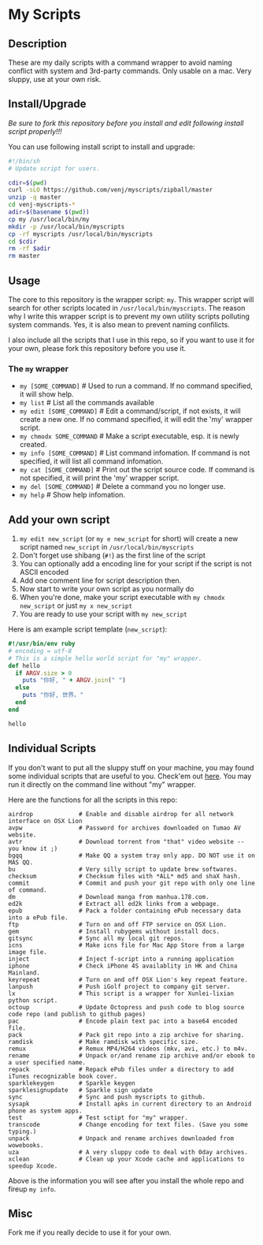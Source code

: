 # My Scripts

## Description

These are my daily scripts with a command wrapper to avoid naming conflict with system and 3rd-party commands. Only usable on a mac. Very sluppy, use at your own risk.

## Install/Upgrade

*Be sure to fork this repository before you install and edit following install script properly!!!*

You can use following install script to install and upgrade:

```bash
#!/bin/sh
# Update script for users.

cdir=$(pwd)
curl -sLO https://github.com/venj/myscripts/zipball/master 
unzip -q master
cd venj-myscripts-*
adir=$(basename $(pwd))
cp my /usr/local/bin/my
mkdir -p /usr/local/bin/myscripts
cp -rf myscripts /usr/local/bin/myscripts
cd $cdir
rm -rf $adir
rm master
```

## Usage

The core to this repository is the wrapper script: `my`. This wrapper script will search for other scripts located in `/usr/local/bin/myscripts`. The reason why I write this wrapper script is to prevent my own utility scripts polluting system commands. Yes, it is also mean to prevent naming confilicts. 

I also include all the scripts that I use in this repo, so if you want to use it for your own, please fork this repository before you use it. 

### The `my` wrapper

* `my [SOME_COMMAND]` # Used to run a command. If no command specified, it will show help.
* `my list` # List all the commands available
* `my edit [SOME_COMMAND]` # Edit a command/script, if not exists, it will create a new one. If no command specified, it will edit the 'my' wrapper script.
* `my chmodx SOME_COMMAND` # Make a script executable, esp. it is newly created.
* `my info [SOME_COMMAND]` # List command infomation. If command is not specified, it will list all command infomation.
* `my cat [SOME_COMMAND]` # Print out the script source code. If command is not specified, it will print the 'my' wrapper script.
* `my del [SOME_COMMAND]` # Delete a command you no longer use.
* `my help` # Show help infomation.

## Add your own script

1. `my edit new_script` (or `my e new_script` for short) will create a new script named `new_script` in `/usr/local/bin/myscripts`
2. Don't forget use shibang (`#!`) as the first line of the script
3. You can optionally add a encoding line for your script if the script is not ASCII encoded
4. Add one comment line for script description then.
5. Now start to write your own script as you normally do
6. When you're done, make your script executable with `my chmodx new_script` or just `my x new_script`
7. You are ready to use your script with `my new_script`

Here is am example script template (`new_script`): 

```ruby
#!/usr/bin/env ruby
# encoding = utf-8
# This is a simple hello world script for "my" wrapper.
def hello
  if ARGV.size > 0
    puts "你好, " + ARGV.join(" ")
  else
    puts "你好, 世界。"
  end
end

hello
```

## Individual Scripts

If you don't want to put all the sluppy stuff on your machine, you may found some individual scripts that are useful to you. Check'em out [here](https://github.com/venj/myscripts/tree/master/myscripts). You may run it directly on the command line without "my" wrapper.

Here are the functions for all the scripts in this repo: 
```
airdrop             # Enable and disable airdrop for all network interface on OSX Lion
avpw                # Password for archives downloaded on Tumao AV website.
avtr                # Download torrent from "that" video website -- you know it ;)
bgqq                # Make QQ a system tray only app. DO NOT use it on MAS QQ.
bu                  # Very silly script to update brew softwares.
checksum            # Checksum files with *ALL* md5 and shaX hash.
commit              # Commit and push your git repo with only one line of command.
dm                  # Download manga from manhua.178.com.
ed2k                # Extract all ed2k links from a webpage.
epub                # Pack a folder containing ePub necessary data into a ePub file.
ftp                 # Turn on and off FTP service on OSX Lion.
gem                 # Install rubygems without install docs.
gitsync             # Sync all my local git repos.
icns                # Make icns file for Mac App Store from a large image file.
inject              # Inject f-script into a running application
iphone              # Check iPhone 4S availablity in HK and China Mainland.
keyrepeat           # Turn on and off OSX Lion's key repeat feature.
lanpush             # Push iGolf project to company git server.
lx                  # This script is a wrapper for Xunlei-lixian python script. 
octoup              # Update Octopress and push code to blog source code repo (and publish to github pages)
pac                 # Encode plain text pac into a base64 encoded file.
pack                # Pack git repo into a zip archive for sharing.
ramdisk             # Make ramdisk with specific size.
remux               # Remux MP4/H264 videos (mkv, avi, etc.) to m4v.
rename              # Unpack or/and rename zip archive and/or ebook to a user specified name.
repack              # Repack ePub files under a directory to add iTunes recognizable book cover.
sparklekeygen       # Sparkle keygen
sparklesignupdate   # Sparkle sign update
sync                # Sync and push myscripts to github.
sysapk              # Install apks in current directory to an Android phone as system apps.
test                # Test sctipt for "my" wrapper.
transcode           # Change encoding for text files. (Save you some typing.)
unpack              # Unpack and rename archives downloaded from wowebooks. 
uza                 # A very sluppy code to deal with 0day archives.
xclean              # Clean up your Xcode cache and applications to speedup Xcode.
```

Above is the information you will see after you install the whole repo and fireup `my info`.

## Misc

Fork me if you really decide to use it for your own.
